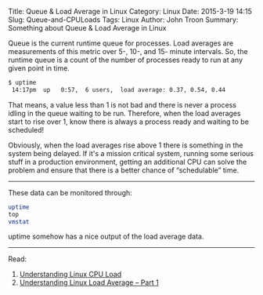 Title: Queue & Load Average in Linux
Category: Linux
Date: 2015-3-19 14:15
Slug: Queue-and-CPULoads
Tags: Linux
Author: John Troon
Summary: Something about Queue & Load Average in Linux

Queue is the current runtime queue for processes. Load averages are measurements of this metric over 5-, 10-, and 15- minute
intervals. So, the runtime queue is a count of the number of processes ready to run at any given point in time.

```bash
$ uptime
 14:17pm  up   0:57,  6 users,  load average: 0.37, 0.54, 0.44
```
That means, a value less than 1 is not bad and there is never a process idling in the queue waiting to be run. Therefore, when
the load averages start to rise over 1, know there is always a process ready and waiting to be scheduled!

Obviously, when the load averages rise above 1 there is something in the system being delayed. If it's a mission critical system, running some serious stuff in a production environment, getting an additional CPU can solve the problem and ensure that there is a better chance of “schedulable” time.

----------

These data can be monitored through:
```bash
uptime
top
vmstat
```
uptime somehow has a nice output of the load average data.


----------

Read:

1. [Understanding Linux CPU Load](http://blog.scoutapp.com/articles/2009/07/31/understanding-load-averages)
2. [Understanding Linux Load Average – Part 1](https://prutser.wordpress.com/2012/04/23/understanding-linux-load-average-part-1)